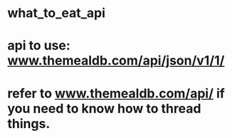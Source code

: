 # what_to_eat_api
# api to use: www.themealdb.com/api/json/v1/1/
# refer to www.themealdb.com/api/ if you need to know how to thread things.